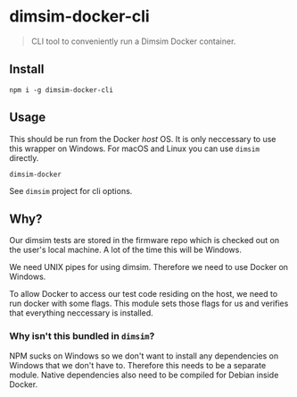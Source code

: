 # dimsim-docker-cli

> CLI tool to conveniently run a Dimsim Docker container.

## Install

```
npm i -g dimsim-docker-cli 
```
 
## Usage

This should be run from the Docker *host* OS. It is only neccessary to use this wrapper on Windows. For macOS and Linux you can use `dimsim` directly.

```
dimsim-docker
```

See `dimsim` project for cli options.

## Why?

Our dimsim tests are stored in the firmware repo which is checked out on the user's local machine. A lot of the time this will be Windows.

We need UNIX pipes for using dimsim. Therefore we need to use Docker on Windows.

To allow Docker to access our test code residing on the host, we need to run docker with some flags. This module sets those flags for us and verifies that everything neccessary is installed.

### Why isn't this bundled in `dimsim`?

NPM sucks on Windows so we don't want to install any dependencies on Windows that we don't have to. Therefore this needs to be a separate module. Native dependencies also need to be compiled for Debian inside Docker.

